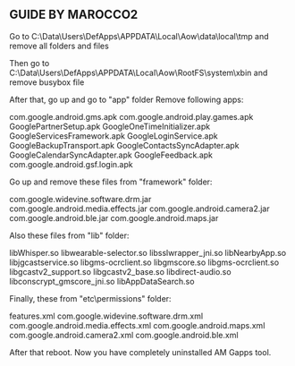 ## GUIDE BY MAROCCO2

Go to C:\Data\Users\DefApps\APPDATA\Local\Aow\data\local\tmp and remove all folders and files


Then go to C:\Data\Users\DefApps\APPDATA\Local\Aow\RootFS\system\xbin and remove busybox file

After that, go up and go to "app" folder
Remove following apps:

com.google.android.gms.apk
com.google.android.play.games.apk
GooglePartnerSetup.apk
GoogleOneTimeInitializer.apk
GoogleServicesFramework.apk
GoogleLoginService.apk
GoogleBackupTransport.apk
GoogleContactsSyncAdapter.apk
GoogleCalendarSyncAdapter.apk
GoogleFeedback.apk
com.google.android.gsf.login.apk


Go up and remove these files from "framework" folder:

com.google.widevine.software.drm.jar
com.google.android.media.effects.jar
com.google.android.camera2.jar
com.google.android.ble.jar
com.google.android.maps.jar

Also these files from "lib" folder:

libWhisper.so
libwearable-selector.so
libsslwrapper_jni.so
libNearbyApp.so
libjgcastservice.so
libgms-ocrclient.so
libgmscore.so
libgms-ocrclient.so
libgcastv2_support.so
libgcastv2_base.so
libdirect-audio.so
libconscrypt_gmscore_jni.so
libAppDataSearch.so

Finally, these from "etc\permissions" folder:

features.xml
com.google.widevine.software.drm.xml
com.google.android.media.effects.xml
com.google.android.maps.xml
com.google.android.camera2.xml
com.google.android.ble.xml


After that reboot.
Now you have completely uninstalled AM Gapps tool.